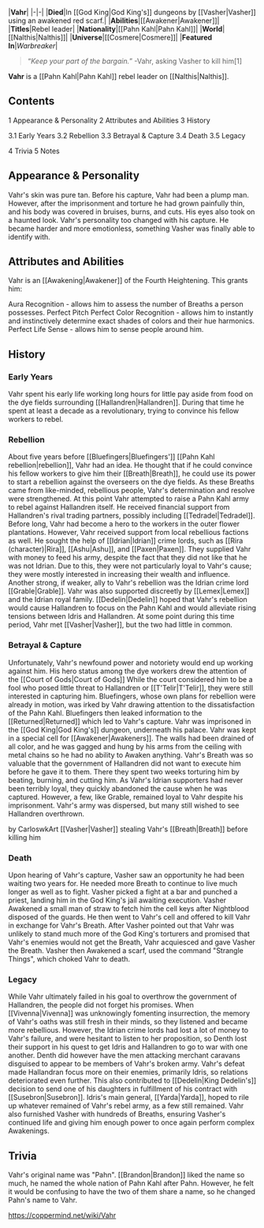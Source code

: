 |**Vahr**|
|-|-|
|**Died**|In [[God King\|God King's]] dungeons by [[Vasher\|Vasher]] using an awakened red scarf.|
|**Abilities**|[[Awakener\|Awakener]]|
|**Titles**|Rebel leader|
|**Nationality**|[[Pahn Kahl\|Pahn Kahl]]|
|**World**|[[Nalthis\|Nalthis]]|
|**Universe**|[[Cosmere\|Cosmere]]|
|**Featured In**|*Warbreaker*|

>“*Keep your part of the bargain.*”
\-Vahr, asking Vasher to kill him[1]


**Vahr** is a [[Pahn Kahl\|Pahn Kahl]] rebel leader on [[Nalthis\|Nalthis]].

## Contents

1 Appearance & Personality
2 Attributes and Abilities
3 History

3.1 Early Years
3.2 Rebellion
3.3 Betrayal & Capture
3.4 Death
3.5 Legacy


4 Trivia
5 Notes


## Appearance & Personality
Vahr's skin was pure tan. Before his capture, Vahr had been a plump man. However, after the imprisonment and torture he had grown painfully thin, and his body was covered in bruises, burns, and cuts. His eyes also took on a haunted look.
Vahr's personality too changed with his capture. He became harder and more emotionless, something Vasher was finally able to identify with.

## Attributes and Abilities
Vahr is an [[Awakening\|Awakener]] of the Fourth Heightening. This grants him:

Aura Recognition - allows him to assess the number of Breaths a person possesses.
Perfect Pitch
Perfect Color Recognition - allows him to instantly and instinctively determine exact shades of colors and their hue harmonics.
Perfect Life Sense - allows him to sense people around him.
## History
### Early Years
Vahr spent his early life working long hours for little pay aside from food on the dye fields surrounding [[Hallandren\|Hallandren]]. During that time he spent at least a decade as a revolutionary, trying to convince his fellow workers to rebel.

### Rebellion
About five years before [[Bluefingers\|Bluefingers']] [[Pahn Kahl rebellion\|rebellion]], Vahr had an idea. He thought that if he could convince his fellow workers to give him their [[Breath\|Breath]], he could use its power to start a rebellion against the overseers on the dye fields. As these Breaths came from like-minded, rebellious people, Vahr's determination and resolve were strengthened.
At this point Vahr attempted to raise a Pahn Kahl army to rebel against Hallandren itself. He received financial support from Hallandren's rival trading partners, possibly including [[Tedradel\|Tedradel]]. Before long, Vahr had become a hero to the workers in the outer flower plantations.
However, Vahr received support from local rebellious factions as well. He sought the help of [[Idrian\|Idrian]] crime lords, such as [[Rira (character)\|Rira]], [[Ashu\|Ashu]], and [[Paxen\|Paxen]]. They supplied Vahr with money to feed his army, despite the fact that they did not like that he was not Idrian. Due to this, they were not particularly loyal to Vahr's cause; they were mostly interested in increasing their wealth and influence. Another strong, if weaker, ally to Vahr's rebellion was the Idrian crime lord [[Grable\|Grable]].
Vahr was also supported discreetly by [[Lemex\|Lemex]] and the Idrian royal family. [[Dedelin\|Dedelin]] hoped that Vahr's rebellion would cause Hallandren to focus on the Pahn Kahl and would alleviate rising tensions between Idris and Hallandren. At some point during this time period, Vahr met [[Vasher\|Vasher]], but the two had little in common.

### Betrayal & Capture
Unfortunately, Vahr's newfound power and notoriety would end up working against him. His hero status among the dye workers drew the attention of the [[Court of Gods\|Court of Gods]] While the court considered him to be a fool who posed little threat to Hallandren or [[T'Telir\|T'Telir]], they were still interested in capturing him.
Bluefingers, whose own plans for rebellion were already in motion, was irked by Vahr drawing attention to the dissatisfaction of the Pahn Kahl. Bluefingers then leaked information to the [[Returned\|Returned]] which led to Vahr's capture. Vahr was imprisoned in the [[God King\|God King's]] dungeon, underneath his palace.
Vahr was kept in a special cell for [[Awakener\|Awakeners]]. The walls had been drained of all color, and he was gagged and hung by his arms from the ceiling with metal chains so he had no ability to Awaken anything. Vahr's Breath was so valuable that the government of Hallandren did not want to execute him before he gave it to them. There they spent two weeks torturing him by beating, burning, and cutting him.
As Vahr's Idrian supporters had never been terribly loyal, they quickly abandoned the cause when he was captured. However, a few, like Grable, remained loyal to Vahr despite his imprisonment. Vahr's army was dispersed, but many still wished to see Hallandren overthrown.

 by  CarloswkArt  [[Vasher\|Vasher]] stealing Vahr's [[Breath\|Breath]] before killing him
### Death
Upon hearing of Vahr's capture, Vasher saw an opportunity he had been waiting two years for. He needed more Breath to continue to live much longer as well as to fight. Vasher picked a fight at a bar and punched a priest, landing him in the God King's jail awaiting execution. Vasher Awakened a small man of straw to fetch him the cell keys after Nightblood disposed of the guards. He then went to Vahr's cell and offered to kill Vahr in exchange for Vahr's Breath. After Vasher pointed out that Vahr was unlikely to stand much more of the God King's torturers and promised that Vahr's enemies would not get the Breath, Vahr acquiesced and gave Vasher the Breath. Vasher then Awakened a scarf, used the command "Strangle Things", which choked Vahr to death.

### Legacy
While Vahr ultimately failed in his goal to overthrow the government of Hallandren, the people did not forget his promises. When [[Vivenna\|Vivenna]] was unknowingly fomenting insurrection, the memory of Vahr's oaths was still fresh in their minds, so they listened and became more rebellious.
However, the Idrian crime lords had lost a lot of money to Vahr's failure, and were hesitant to listen to her proposition, so Denth lost their support in his quest to get Idris and Hallandren to go to war with one another. Denth did however have the men attacking merchant caravans disguised to appear to be members of Vahr's broken army.
Vahr's defeat made Hallandran focus more on their enemies, primarily Idris, so relations deteriorated even further. This also contributed to [[Dedelin\|King Dedelin's]] decision to send one of his daughters in fulfillment of his contract with [[Susebron\|Susebron]]. Idris's main general, [[Yarda\|Yarda]], hoped to rile up whatever remained of Vahr's rebel army, as a few still remained.
Vahr also furnished Vasher with hundreds of Breaths, ensuring Vasher's continued life and giving him enough power to once again perform complex Awakenings.

## Trivia
Vahr's original name was "Pahn". [[Brandon\|Brandon]] liked the name so much, he named the whole nation of Pahn Kahl after Pahn. However, he felt it would be confusing to have the two of them share a name, so he changed Pahn's name to Vahr.


https://coppermind.net/wiki/Vahr